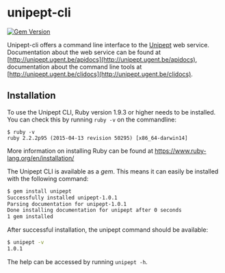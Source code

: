 # unipept-cli

[![Gem Version](https://badge.fury.io/rb/unipept.svg)](http://badge.fury.io/rb/unipept)

Unipept-cli offers a command line interface to the [Unipept](http://unipept.ugent.be) web service.
Documentation about the web service can be found at [http://unipept.ugent.be/apidocs](http://unipept.ugent.be/apidocs), documentation about the command line tools at [http://unipept.ugent.be/clidocs](http://unipept.ugent.be/clidocs).

## Installation

To use the Unipept CLI, Ruby version 1.9.3 or higher needs to be installed. You can check this by running `ruby -v` on the commandline:

```
$ ruby -v
ruby 2.2.2p95 (2015-04-13 revision 50295) [x86_64-darwin14]
```

More information on installing Ruby can be found at https://www.ruby-lang.org/en/installation/

The Unipept CLI is available as a _gem_. This means it can easily be installed with the following command:

```bash
$ gem install unipept
Successfully installed unipept-1.0.1
Parsing documentation for unipept-1.0.1
Done installing documentation for unipept after 0 seconds
1 gem installed
```

After successful installation, the unipept command should be available:

```bash
$ unipept -v
1.0.1
```

The help can be accessed by running `unipept -h`.
